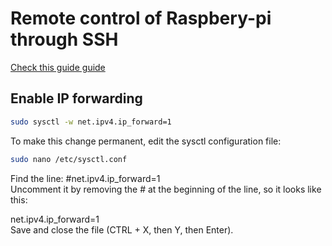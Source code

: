 # Remote control of Raspbery-pi through SSH

[Check this guide guide](https://www.instructables.com/Remotely-Control-Your-Raspberry-Pi-Via-SSH-From-an/)


## Enable IP forwarding
```bash
sudo sysctl -w net.ipv4.ip_forward=1
```
To make this change permanent, edit the sysctl configuration file:
```bash
sudo nano /etc/sysctl.conf
``` 
Find the line:
#net.ipv4.ip_forward=1  
Uncomment it by removing the # at the beginning of the line, so it looks like this:

net.ipv4.ip_forward=1  
Save and close the file (CTRL + X, then Y, then Enter).
